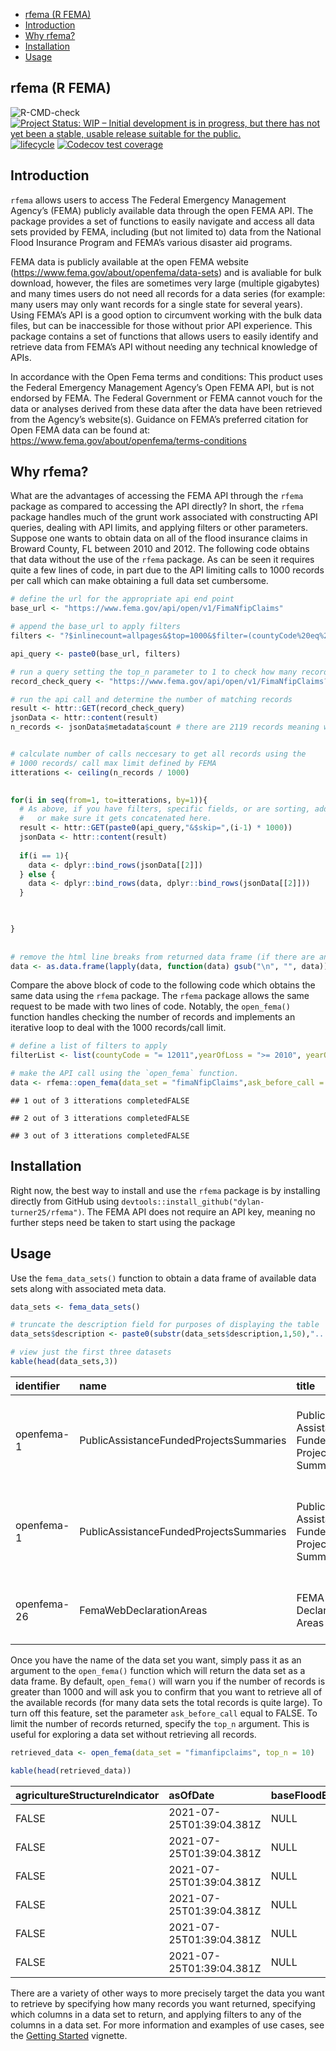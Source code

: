 
-   [rfema (R FEMA)](#rfema-r-fema)
-   [Introduction](#introduction)
-   [Why rfema?](#why-rfema)
-   [Installation](#installation)
-   [Usage](#usage)

## rfema (R FEMA)

![R-CMD-check](https://github.com/ropensci/ijtiff/workflows/R-CMD-check/badge.svg)
[![Project Status: WIP – Initial development is in progress, but there
has not yet been a stable, usable release suitable for the
public.](https://www.repostatus.org/badges/latest/wip.svg)](https://www.repostatus.org/)
[![lifecycle](https://img.shields.io/badge/lifecycle-experimental-orange.svg)](https://lifecycle.r-lib.org/articles/stages.html)
[![Codecov test
coverage](https://codecov.io/gh/dylan-turner25/rfema/branch/main/graph/badge.svg)](https://codecov.io/gh/dylan-turner25/rfema?branch=main)

<!-- badges: start -->

<!-- [![R-CMD-check](https://github.com/dylan-turner25/rfema/workflows/R-CMD-check/badge.svg)](https://github.com/dylan-turner25/rfema/actions) -->
<!-- badges: end -->

## Introduction

`rfema` allows users to access The Federal Emergency Management Agency’s
(FEMA) publicly available data through the open FEMA API. The package
provides a set of functions to easily navigate and access all data sets
provided by FEMA, including (but not limited to) data from the National
Flood Insurance Program and FEMA’s various disaster aid programs.

FEMA data is publicly available at the open FEMA website
(<https://www.fema.gov/about/openfema/data-sets>) and is avaliable for
bulk download, however, the files are sometimes very large (multiple
gigabytes) and many times users do not need all records for a data
series (for example: many users may only want records for a single state
for several years). Using FEMA’s API is a good option to circumvent
working with the bulk data files, but can be inaccessible for those
without prior API experience. This package contains a set of functions
that allows users to easily identify and retrieve data from FEMA’s API
without needing any technical knowledge of APIs.

In accordance with the Open Fema terms and conditions: This product uses
the Federal Emergency Management Agency’s Open FEMA API, but is not
endorsed by FEMA. The Federal Government or FEMA cannot vouch for the
data or analyses derived from these data after the data have been
retrieved from the Agency’s website(s). Guidance on FEMA’s preferred
citation for Open FEMA data can be found at:
<https://www.fema.gov/about/openfema/terms-conditions>

## Why rfema?

What are the advantages of accessing the FEMA API through the `rfema`
package as compared to accessing the API directly? In short, the `rfema`
package handles much of the grunt work associated with constructing API
queries, dealing with API limits, and applying filters or other
parameters. Suppose one wants to obtain data on all of the flood
insurance claims in Broward County, FL between 2010 and 2012. The
following code obtains that data without the use of the `rfema` package.
As can be seen it requires quite a few lines of code, in part due to the
API limiting calls to 1000 records per call which can make obtaining a
full data set cumbersome.

``` r
# define the url for the appropriate api end point
base_url <- "https://www.fema.gov/api/open/v1/FimaNfipClaims"

# append the base_url to apply filters
filters <- "?$inlinecount=allpages&$top=1000&$filter=(countyCode%20eq%20'12011')%20and%20(yearOfLoss%20ge%20'2010')%20and%20(yearOfLoss%20le%20'2012')"

api_query <- paste0(base_url, filters)

# run a query setting the top_n parameter to 1 to check how many records match the filters
record_check_query <- "https://www.fema.gov/api/open/v1/FimaNfipClaims?$inlinecount=allpages&$top=1&$select=id&$filter=(countyCode%20eq%20'12011')%20and%20(yearOfLoss%20ge%20'2010')%20and%20(yearOfLoss%20le%20'2012')"

# run the api call and determine the number of matching records
result <- httr::GET(record_check_query)
jsonData <- httr::content(result)        
n_records <- jsonData$metadata$count # there are 2119 records meaning we will need three seperate API calls to get all the data


# calculate number of calls neccesary to get all records using the 
# 1000 records/ call max limit defined by FEMA
itterations <- ceiling(n_records / 1000)
  

for(i in seq(from=1, to=itterations, by=1)){
  # As above, if you have filters, specific fields, or are sorting, add that to the base URL 
  #   or make sure it gets concatenated here.
  result <- httr::GET(paste0(api_query,"&$skip=",(i-1) * 1000))
  jsonData <- httr::content(result)         
  
  if(i == 1){
    data <- dplyr::bind_rows(jsonData[[2]])
  } else {
    data <- dplyr::bind_rows(data, dplyr::bind_rows(jsonData[[2]]))
  }
  


}
 
  
# remove the html line breaks from returned data frame (if there are any)  
data <- as.data.frame(lapply(data, function(data) gsub("\n", "", data)))
```

Compare the above block of code to the following code which obtains the
same data using the `rfema` package. The `rfema` package allows the same
request to be made with two lines of code. Notably, the `open_fema()`
function handles checking the number of records and implements an
iterative loop to deal with the 1000 records/call limit.

``` r
# define a list of filters to apply
filterList <- list(countyCode = "= 12011",yearOfLoss = ">= 2010", yearOfLoss = "<= 2012")

# make the API call using the `open_fema` function.
data <- rfema::open_fema(data_set = "fimaNfipClaims",ask_before_call = F, filters = filterList )
```

    ## 1 out of 3 itterations completedFALSE

    ## 2 out of 3 itterations completedFALSE

    ## 3 out of 3 itterations completedFALSE

## Installation

Right now, the best way to install and use the `rfema` package is by
installing directly from GitHub using
`devtools::install_github("dylan-turner25/rfema")`. The FEMA API does
not require an API key, meaning no further steps need be taken to start
using the package

## Usage

Use the `fema_data_sets()` function to obtain a data frame of available
data sets along with associated meta data.

``` r
data_sets <- fema_data_sets()

# truncate the description field for purposes of displaying the table
data_sets$description <- paste0(substr(data_sets$description,1,50),"...")

# view just the first three datasets
kable(head(data_sets,3))
```

| identifier  | name                                    | title                                      | description                                         | distribution.accessURL                                                         | distribution.format | distribution.datasetSize | distribution.accessURL.1                                                        | distribution.format.1 | distribution.datasetSize.1 | distribution.accessURL.2                                                         | distribution.format.2 | distribution.datasetSize.2 | webService                                                                 | dataDictionary                                                                           | keyword                                                    | modified                 | publisher                           | contactPoint | mbox                | accessLevel | landingPage                              | temporal    | api  | version | bureauCode | programCode | accessLevelComment | license | spatial | theme                | dataQuality | accrualPeriodicity | language | primaryITInvestmentUII | issued                   | systemOfRecords | deprecated | hash                             | lastRefresh              | recordCount | depApiMessage | depNewURL | depWebMessage | lastDataSetRefresh       | id                       | accessUrl | format | depDate | keyword1 | keyword2 | keyword3 | keyword4 | keyword5 | keyword6 | keyword7 | keyword8 | keyword9 | keyword10 | keyword11 | keyword12 | keyword13 | keyword14 | references |
|:------------|:----------------------------------------|:-------------------------------------------|:----------------------------------------------------|:-------------------------------------------------------------------------------|:--------------------|:-------------------------|:--------------------------------------------------------------------------------|:----------------------|:---------------------------|:---------------------------------------------------------------------------------|:----------------------|:---------------------------|:---------------------------------------------------------------------------|:-----------------------------------------------------------------------------------------|:-----------------------------------------------------------|:-------------------------|:------------------------------------|:-------------|:--------------------|:------------|:-----------------------------------------|:------------|:-----|:--------|:-----------|:------------|:-------------------|:--------|:--------|:---------------------|:------------|:-------------------|:---------|:-----------------------|:-------------------------|:----------------|:-----------|:---------------------------------|:-------------------------|:------------|:--------------|:----------|:--------------|:-------------------------|:-------------------------|:----------|:-------|:--------|:---------|:---------|:---------|:---------|:---------|:---------|:---------|:---------|:---------|:----------|:----------|:----------|:----------|:----------|:-----------|
| openfema-1  | PublicAssistanceFundedProjectsSummaries | Public Assistance Funded Project Summaries | FEMA provides supplemental Federal disaster grant … | <https://www.fema.gov/api/open/v1/PublicAssistanceFundedProjectsSummaries.csv> | csv                 | small (10MB - 50MB)      | <https://www.fema.gov/api/open/v1/PublicAssistanceFundedProjectsSummaries.json> | json                  | medium (50MB - 500MB)      | <https://www.fema.gov/api/open/v1/PublicAssistanceFundedProjectsSummaries.jsona> | jsona                 | medium (50MB - 500MB)      | <https://www.fema.gov/api/open/v1/PublicAssistanceFundedProjectsSummaries> | <https://www.fema.gov/openfema-data-page/public-assistance-funded-projects-summaries-v1> | public, assistance, disaster, grant, funding, sub-grantees | 2019-05-30T04:00:00.000Z | Federal Emergency Management Agency | OpenFEMA     | <openfema@fema.gov> | public      | <https://www.fema.gov/assistance/public> | 1980-02-01/ | TRUE | 1       | 024:70     | 024:039     |                    |         |         | Public Assistance    | true        | R/P1D              | en-US    |                        | 2010-01-21T05:00:00.000Z |                 | FALSE      | bd507ed0181bba91866372a0a5d3c3e4 | 2021-11-09T17:36:48.359Z | 171463      |               |           |               | 2021-11-09T17:36:48.359Z | 5dd723598ca22d24d423eb6f | NA        | NA     | NA      | NA       | NA       | NA       | NA       | NA       | NA       | NA       | NA       | NA       | NA        | NA        | NA        | NA        | NA        | NA         |
| openfema-1  | PublicAssistanceFundedProjectsSummaries | Public Assistance Funded Project Summaries | FEMA provides supplemental Federal disaster grant … | <https://www.fema.gov/api/open/v1/PublicAssistanceFundedProjectsSummaries.csv> | csv                 | small (10MB - 50MB)      | <https://www.fema.gov/api/open/v1/PublicAssistanceFundedProjectsSummaries.json> | json                  | medium (50MB - 500MB)      | <https://www.fema.gov/api/open/v1/PublicAssistanceFundedProjectsSummaries.jsona> | jsona                 | medium (50MB - 500MB)      | <https://www.fema.gov/api/open/v1/PublicAssistanceFundedProjectsSummaries> | <https://www.fema.gov/openfema-data-page/public-assistance-funded-projects-summaries-v1> | public, assistance, disaster, grant, funding, sub-grantees | 2019-05-30T04:00:00.000Z | Federal Emergency Management Agency | OpenFEMA     | <openfema@fema.gov> | public      | <https://www.fema.gov/assistance/public> | 1980-02-01/ | TRUE | 1       | 024:70     | 024:039     |                    |         |         | Public Assistance    | true        | R/P1D              | en-US    |                        | 2010-01-21T05:00:00.000Z |                 | FALSE      | bd507ed0181bba91866372a0a5d3c3e4 | 2021-11-09T17:36:48.359Z | 171463      |               |           |               | 2021-11-09T17:36:48.359Z | 5dd723598ca22d24d423eb6f | NA        | NA     | NA      | NA       | NA       | NA       | NA       | NA       | NA       | NA       | NA       | NA       | NA        | NA        | NA        | NA        | NA        | NA         |
| openfema-26 | FemaWebDeclarationAreas                 | FEMA Web Declaration Areas                 | This data set contains general information on decl… | <https://www.fema.gov/api/open/v1/FemaWebDeclarationAreas.csv>                 | csv                 | medium (50MB - 500MB)    | <https://www.fema.gov/api/open/v1/FemaWebDeclarationAreas.json>                 | json                  | medium (50MB - 500MB)      | <https://www.fema.gov/api/open/v1/FemaWebDeclarationAreas.jsona>                 | jsona                 | medium (50MB - 500MB)      | <https://www.fema.gov/api/open/v1/FemaWebDeclarationAreas>                 | <https://www.fema.gov/openfema-data-page/fema-web-declaration-areas-v1>                  | disaster, declaration, fema website                        | 2019-09-26T04:00:00.000Z | Federal Emergency Management Agency | OpenFEMA     | <openfema@fema.gov> | public      | <https://www.fema.gov/disasters>         | 1960-11-01/ | TRUE | 1       | 024:70     | 024:039     |                    |         |         | Disaster Information | true        | R/PT20M            | en-US    |                        | NA                       |                 | FALSE      | 89eaca0ba42130ddbd5477ed92fee30b | 2021-11-09T19:31:35.318Z | 438102      |               |           |               | 2021-11-09T19:31:35.318Z | 5dd723598ca22d24d423eb73 | NA        | NA     | NA      | NA       | NA       | NA       | NA       | NA       | NA       | NA       | NA       | NA       | NA        | NA        | NA        | NA        | NA        | NA         |

Once you have the name of the data set you want, simply pass it as an
argument to the `open_fema()` function which will return the data set as
a data frame. By default, `open_fema()` will warn you if the number of
records is greater than 1000 and will ask you to confirm that you want
to retrieve all of the available records (for many data sets the total
records is quite large). To turn off this feature, set the parameter
`ask_before_call` equal to FALSE. To limit the number of records
returned, specify the `top_n` argument. This is useful for exploring a
data set without retrieving all records.

``` r
retrieved_data <- open_fema(data_set = "fimanfipclaims", top_n = 10)

kable(head(retrieved_data))
```

| agricultureStructureIndicator | asOfDate                 | baseFloodElevation | basementEnclosureCrawlspace | reportedCity            | condominiumIndicator | policyCount | countyCode | communityRatingSystemDiscount | dateOfLoss               | elevatedBuildingIndicator | elevationCertificateIndicator | elevationDifference | censusTract | floodZone | houseWorship | latitude | longitude | locationOfContents | lowestAdjacentGrade | lowestFloorElevation | numberOfFloorsInTheInsuredBuilding | nonProfitIndicator | obstructionType | occupancyType | originalConstructionDate | originalNBDate           | amountPaidOnBuildingClaim | amountPaidOnContentsClaim | amountPaidOnIncreasedCostOfComplianceClaim | postFIRMConstructionIndicator | rateMethod | smallBusinessIndicatorBuilding | state | totalBuildingInsuranceCoverage | totalContentsInsuranceCoverage | yearOfLoss | reportedZipcode | primaryResidence | id                       |
|:------------------------------|:-------------------------|:-------------------|:----------------------------|:------------------------|:---------------------|:------------|:-----------|:------------------------------|:-------------------------|:--------------------------|:------------------------------|:--------------------|:------------|:----------|:-------------|:---------|:----------|:-------------------|:--------------------|:---------------------|:-----------------------------------|:-------------------|:----------------|:--------------|:-------------------------|:-------------------------|:--------------------------|:--------------------------|:-------------------------------------------|:------------------------------|:-----------|:-------------------------------|:------|:-------------------------------|:-------------------------------|:-----------|:----------------|:-----------------|:-------------------------|
| FALSE                         | 2021-07-25T01:39:04.381Z | NULL               | NULL                        | Temporarily Unavailable | N                    | 1           | 30009      | NULL                          | 2011-07-12T04:00:00.000Z | TRUE                      | NULL                          | NULL                | 30009000300 | AE        | FALSE        | 45.2     | -109.2    | 0                  | NULL                | 0                    | 2                                  | FALSE              | 50              | 1             | 1975-01-01T05:00:00.000Z | 2011-04-13T04:00:00.000Z | 593.5                     | NULL                      | NULL                                       | FALSE                         | 1          | FALSE                          | MT    | 150000                         | 0                              | 2011       | 59068           | TRUE             | 6175bc553f4df1156c4c42d1 |
| FALSE                         | 2021-07-25T01:39:04.381Z | NULL               | 1                           | Temporarily Unavailable | N                    | 1           | 24033      | 5                             | 2007-01-01T05:00:00.000Z | FALSE                     | NULL                          | NULL                | 24033801600 | X         | FALSE        | 38.8     | -77.0     | 0                  | NULL                | 0                    | 3                                  | FALSE              | NULL            | 1             | 1953-01-01T05:00:00.000Z | 2006-11-15T05:00:00.000Z | NULL                      | NULL                      | NULL                                       | FALSE                         | 7          | FALSE                          | MD    | 100000                         | 40000                          | 2007       | 20745           | TRUE             | 6175bc553f4df1156c4c42d0 |
| FALSE                         | 2021-07-25T01:39:04.381Z | NULL               | 2                           | Temporarily Unavailable | N                    | 1           | 29189      | NULL                          | 2008-09-13T04:00:00.000Z | FALSE                     | NULL                          | NULL                | 29189215700 | AE        | FALSE        | 38.7     | -90.3     | 0                  | NULL                | 0                    | 2                                  | FALSE              | NULL            | 1             | 1957-01-01T05:00:00.000Z | 1996-02-08T05:00:00.000Z | 118224.96                 | 26300                     | NULL                                       | FALSE                         | 1          | FALSE                          | MO    | 250000                         | 0                              | 2008       | 63130           | TRUE             | 6175bc553f4df1156c4c42d6 |
| FALSE                         | 2021-07-25T01:39:04.381Z | NULL               | NULL                        | Temporarily Unavailable | N                    | 1           | 12086      | 10                            | 1992-08-24T04:00:00.000Z | FALSE                     | 3                             | 2                   | 12086008405 | AE        | FALSE        | 25.7     | -80.3     | 0                  | NULL                | 0                    | 1                                  | FALSE              | 10              | 1             | 1988-01-01T05:00:00.000Z | 1988-06-15T04:00:00.000Z | NULL                      | NULL                      | NULL                                       | TRUE                          | 1          | FALSE                          | FL    | 185000                         | 52500                          | 1992       | 33176           | FALSE            | 6175bc553f4df1156c4c42d7 |
| FALSE                         | 2021-07-25T01:39:04.381Z | NULL               | NULL                        | Temporarily Unavailable | N                    | 1           | 48201      | 7                             | 1989-08-01T04:00:00.000Z | FALSE                     | NULL                          | NULL                | 48201350400 | X         | FALSE        | 29.6     | -95.2     | 0                  | NULL                | 0                    | 3                                  | FALSE              | 10              | 1             | 1974-12-31T05:00:00.000Z | 1984-12-20T05:00:00.000Z | NULL                      | NULL                      | NULL                                       | FALSE                         | 1          | FALSE                          | TX    | 88700                          | 25600                          | 1989       | 77089           | FALSE            | 6175bc553f4df1156c4c42d8 |
| FALSE                         | 2021-07-25T01:39:04.381Z | NULL               | NULL                        | Temporarily Unavailable | N                    | 1           | 51810      | 7                             | 1998-02-05T05:00:00.000Z | FALSE                     | NULL                          | NULL                | 51810045412 | X         | FALSE        | 36.7     | -75.9     | 0                  | NULL                | 0                    | 2                                  | FALSE              | 10              | 1             | 1984-07-01T04:00:00.000Z | 1988-09-23T04:00:00.000Z | 342.57                    | NULL                      | NULL                                       | TRUE                          | 1          | FALSE                          | VA    | 185000                         | 60000                          | 1998       | 23456           | TRUE             | 6175bc553f4df1156c4c42d9 |

There are a variety of other ways to more precisely target the data you
want to retrieve by specifying how many records you want returned,
specifying which columns in a data set to return, and applying filters
to any of the columns in a data set. For more information and examples
of use cases, see the [Getting
Started](docs/articles/getting_started.html) vignette.
